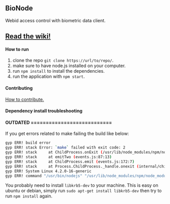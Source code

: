 ## BioNode

Webid access control with biometric data client.

## [Read the wiki!](https://github.com/Identity-Framework/BioNode/wiki)

#### How to run
1. clone the repo `git clone https://url/to/repo/`.
3. make sure to have node.js installed on your computer.
4. run `npm install` to install the dependencies.
5. run the application with `npm start`.

#### Contributing
[How to contribute.](https://github.com/Identity-Framework/BioNode/blob/master/contributing.md)

#### Dependency install troubleshooting
#### OUTDATED ===========================
If you get errors related to make failing the build like below:
```bash
gyp ERR! build error 
gyp ERR! stack Error: `make` failed with exit code: 2
gyp ERR! stack     at ChildProcess.onExit (/usr/lib/node_modules/npm/node_modules/node-gyp/lib/build.js:270:23)
gyp ERR! stack     at emitTwo (events.js:87:13)
gyp ERR! stack     at ChildProcess.emit (events.js:172:7)
gyp ERR! stack     at Process.ChildProcess._handle.onexit (internal/child_process.js:200:12)
gyp ERR! System Linux 4.2.0-16-generic
gyp ERR! command "/usr/bin/nodejs" "/usr/lib/node_modules/npm/node_modules/node-gyp/bin/node-gyp.js" "rebuild"
```
You probably need to install `libkrb5-dev` to your machine.
This is easy on ubuntu or debian, simply run `sudo apt-get install libkrb5-dev` then try to run `npm install` again.
